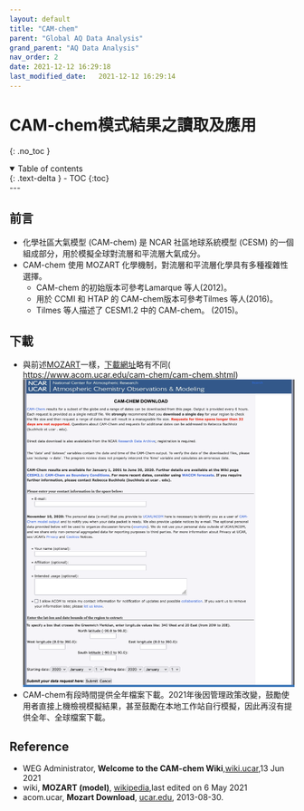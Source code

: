 ```yaml
---
layout: default
title: "CAM-chem"
parent: "Global AQ Data Analysis"
grand_parent: "AQ Data Analysis"
nav_order: 2
date: 2021-12-12 16:29:18              
last_modified_date:   2021-12-12 16:29:14
---
```


# CAM-chem模式結果之讀取及應用
{: .no_toc }

<details open markdown="block">
  <summary>
    Table of contents
  </summary>
  {: .text-delta }
- TOC
{:toc}
</details>
---

## 前言
- 化學社區大氣模型 (CAM-chem) 是 NCAR 社區地球系統模型 (CESM) 的一個組成部分，用於模擬全球對流層和平流層大氣成分。 
- CAM-chem 使用 MOZART 化學機制，對流層和平流層化學具有多種複雜性選擇。 
  - CAM-chem 的初始版本可參考Lamarque 等人(2012)。 
  - 用於 CCMI 和 HTAP 的 CAM-chem版本可參考Tilmes 等人(2016)。
  - Tilmes 等人描述了 CESM1.2 中的 CAM-chem。 (2015)。

## 下載
- 與前述[MOZART](https://sinotec2.github.io/Focus-on-Air-Quality/AQana/GAQuality/MOZART/)一樣，[下載網址](https://www.acom.ucar.edu/cam-chem/cam-chem.shtml)略有不同( https://www.acom.ucar.edu/cam-chem/cam-chem.shtml)
![](https://raw.githubusercontent.com/sinotec2/Focus-on-Air-Quality/main/assets/images/CAM-chem_download.png)
- CAM-chem有段時間提供全年檔案下載。2021年後因管理政策改變，鼓勵使用者直接上機檢視模擬結果，甚至鼓勵在本地工作站自行模擬，因此再沒有提供全年、全球檔案下載。


## Reference
- WEG Administrator, **Welcome to the CAM-chem Wiki**,[wiki.ucar](https://wiki.ucar.edu/display/camchem/Home),13 Jun 2021
- wiki, **MOZART (model)**, [wikipedia](https://en.wikipedia.org/wiki/MOZART_(model)),last edited on 6 May 2021
- acom.ucar, **Mozart Download**, [ucar.edu](http://www.acom.ucar.edu/wrf-chem/mozart.shtml), 2013-08-30.